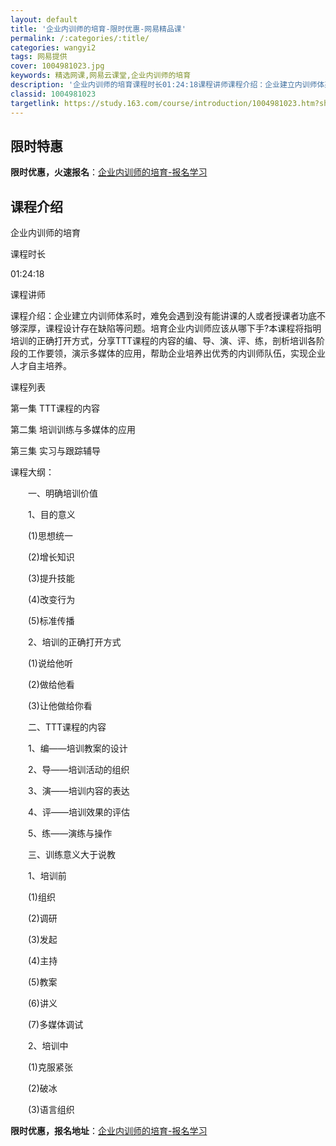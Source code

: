 ```yaml
---
layout: default
title: '企业内训师的培育-限时优惠-网易精品课'
permalink: /:categories/:title/
categories: wangyi2
tags: 网易提供
cover: 1004981023.jpg
keywords: 精选网课,网易云课堂,企业内训师的培育
description: '企业内训师的培育课程时长01:24:18课程讲师课程介绍：企业建立内训师体系时，难免会遇到没有能讲课的人或者授课者功底不'
classid: 1004981023
targetlink: https://study.163.com/course/introduction/1004981023.htm?share=1&shareId=1025206652&utm_campaign=share&utm_medium=iphoneShare&utm_source=&utm_u=1025206652
---
```


## 限时特惠

**限时优惠，火速报名**：[企业内训师的培育-报名学习](https://study.163.com/course/introduction/1004981023.htm?share=1&shareId=1025206652&utm_campaign=share&utm_medium=iphoneShare&utm_source=&utm_u=1025206652)

## 课程介绍

企业内训师的培育

课程时长

01:24:18

课程讲师



课程介绍：企业建立内训师体系时，难免会遇到没有能讲课的人或者授课者功底不够深厚，课程设计存在缺陷等问题。培育企业内训师应该从哪下手?本课程将指明培训的正确打开方式，分享TTT课程的内容的编、导、演、评、练，剖析培训各阶段的工作要领，演示多媒体的应用，帮助企业培养出优秀的内训师队伍，实现企业人才自主培养。



课程列表

第一集 TTT课程的内容 

第二集 培训训练与多媒体的应用

第三集 实习与跟踪辅导



课程大纲：

　　一、明确培训价值

　　1、目的意义

　　(1)思想统一

　　(2)增长知识

　　(3)提升技能

　　(4)改变行为

　　(5)标准传播

　　2、培训的正确打开方式

　　(1)说给他听

　　(2)做给他看

　　(3)让他做给你看

　　二、TTT课程的内容

　　1、编——培训教案的设计

　　2、导——培训活动的组织

　　3、演——培训内容的表达

　　4、评——培训效果的评估

　　5、练——演练与操作

　　三、训练意义大于说教

　　1、培训前

　　(1)组织

　　(2)调研

　　(3)发起

　　(4)主持

　　(5)教案

　　(6)讲义

　　(7)多媒体调试

　　2、培训中

　　(1)克服紧张

　　(2)破冰

　　(3)语言组织

**限时优惠，报名地址**：[企业内训师的培育-报名学习](https://study.163.com/course/introduction/1004981023.htm?share=1&shareId=1025206652&utm_campaign=share&utm_medium=iphoneShare&utm_source=&utm_u=1025206652)

